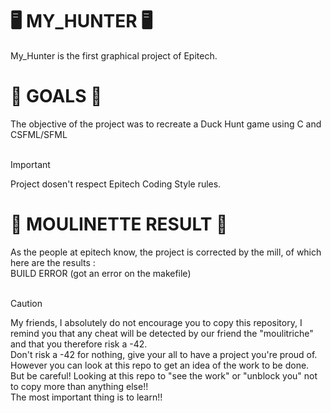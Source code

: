 <H1>🖥️ MY_HUNTER 🖥️</H1>
My_Hunter is the first graphical project of Epitech.

<H1>🎯 GOALS 🎯</H1>
The objective of the project was to recreate a Duck Hunt game using C and CSFML/SFML <br>
<br>

> [!IMPORTANT]
> Project dosen't respect Epitech Coding Style rules.

<H1>🤖 MOULINETTE RESULT 🤖</H1>
As the people at epitech know, the project is corrected by the mill, of which here are the results : <br>
BUILD ERROR (got an error on the makefile) <br>
<br>

> [!CAUTION]  
> My friends, I absolutely do not encourage you to copy this repository, I remind you that any cheat will be detected by our friend the "moulitriche" and that you therefore risk a -42. <br>
Don't risk a -42 for nothing, give your all to have a project you're proud of. However you can look at this repo to get an idea of ​​the work to be done. <br>
But be careful! Looking at this repo to "see the work" or "unblock you" not to copy more than anything else!! <br>
The most important thing is to learn!! <br>
